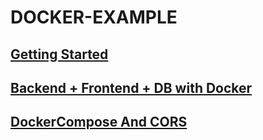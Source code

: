 # DOCKER-EXAMPLE

## [Getting Started](./20221012/)

## [Backend + Frontend + DB with Docker](./20221019/)

## [DockerCompose And CORS](./20221022/)
